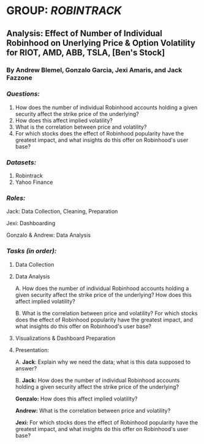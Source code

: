# GROUP: *ROBINTRACK*
## **Analysis: Effect of Number of Individual Robinhood on Unerlying Price & Option Volatility for RIOT, AMD, ABB, TSLA, [Ben's Stock]**
 


### By Andrew Blemel, Gonzalo Garcia, Jexi Amaris, and Jack Fazzone


### _Questions:_
1. How does the number of individual Robinhood accounts holding a given security affect the strike price of the underlying?
2. How does this affect implied volatility?
3. What is the correlation between price and volatility?
4. For which stocks does the effect of Robinhood popularity have the greatest impact, and what insights do this offer on Robinhood's user base?

### _Datasets:_
1. Robintrack
2. Yahoo Finance

### _Roles:_
Jack: Data Collection, Cleaning, Preparation

Jexi: Dashboarding

Gonzalo & Andrew: Data Analysis

### _Tasks (in order):_

1. Data Collection
2. Data Analysis 
    
    A. How does the number of individual Robinhood accounts holding a given security affect the strike price of the underlying? How does this affect implied volatility?

    B. What is the correlation between price and volatility? For which stocks does the effect of Robinhood popularity have the greatest impact, and what insights do this offer on Robinhood's user base?
3. Visualizations & Dashboard Preparation
4. Presentation:
    
    A. **Jack**: Explain why we need the data; what is this data supposed to answer?
    
    B. **Jack:** How does the number of individual Robinhood accounts holding a given security affect the strike price of the underlying? 

    **Gonzalo:** How does this affect implied volatility?

    **Andrew:** What is the correlation between price and volatility?

    **Jexi:** For which stocks does the effect of Robinhood popularity have the greatest impact, and what insights do this offer on Robinhood's user base?